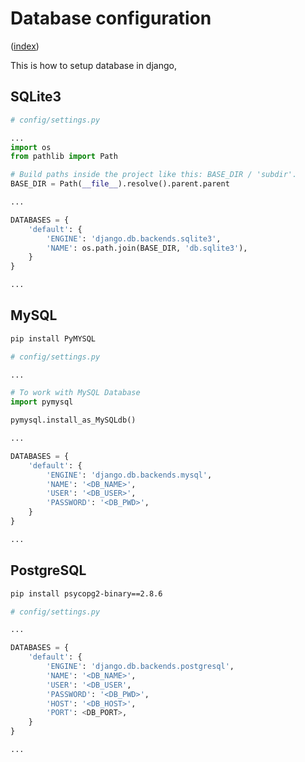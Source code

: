# Database configuration

([index](./Index.md))

This is how to setup database in django,

## SQLite3


```python
# config/settings.py

...
import os
from pathlib import Path

# Build paths inside the project like this: BASE_DIR / 'subdir'.
BASE_DIR = Path(__file__).resolve().parent.parent

...

DATABASES = {
    'default': {
        'ENGINE': 'django.db.backends.sqlite3',
        'NAME': os.path.join(BASE_DIR, 'db.sqlite3'),
    }
}

...

```

## MySQL

```sh
pip install PyMYSQL
```

```python
# config/settings.py

...

# To work with MySQL Database
import pymysql

pymysql.install_as_MySQLdb()

...

DATABASES = {
    'default': {
        'ENGINE': 'django.db.backends.mysql',
        'NAME': '<DB_NAME>',
        'USER': '<DB_USER>',
        'PASSWORD': '<DB_PWD>',
    }
}

...

```

## PostgreSQL

```sh
pip install psycopg2-binary==2.8.6
```

```python
# config/settings.py

...

DATABASES = {
    'default': {
        'ENGINE': 'django.db.backends.postgresql',
        'NAME': '<DB_NAME>',
        'USER': '<DB_USER',
        'PASSWORD': '<DB_PWD>',
        'HOST': '<DB_HOST>',
        'PORT': <DB_PORT>,
    }
}

...

```

